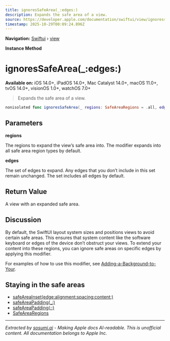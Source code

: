 ```yaml
---
title: ignoresSafeArea(_:edges:)
description: Expands the safe area of a view.
source: https://developer.apple.com/documentation/swiftui/view/ignoressafearea(_:edges:)
timestamp: 2025-10-29T00:09:24.896Z
---
```


**Navigation:** [Swiftui](/documentation/swiftui) › [view](/documentation/swiftui/view)

**Instance Method**

# ignoresSafeArea(_:edges:)

**Available on:** iOS 14.0+, iPadOS 14.0+, Mac Catalyst 14.0+, macOS 11.0+, tvOS 14.0+, visionOS 1.0+, watchOS 7.0+

> Expands the safe area of a view.

```swift
nonisolated func ignoresSafeArea(_ regions: SafeAreaRegions = .all, edges: Edge.Set = .all) -> some View
```

## Parameters

**regions**

The regions to expand the view’s safe area into. The modifier expands into all safe area region types by default.



**edges**

The set of edges to expand. Any edges that you don’t include in this set remain unchanged. The set includes all edges by default.



## Return Value

A view with an expanded safe area.

## Discussion

By default, the SwiftUI layout system sizes and positions views to avoid certain safe areas. This ensures that system content like the software keyboard or edges of the device don’t obstruct your views. To extend your content into these regions, you can ignore safe areas on specific edges by applying this modifier.

For examples of how to use this modifier, see [Adding-a-Background-to-Your](/documentation/swiftui/adding-a-background-to-your-view).

## Staying in the safe areas

- [safeAreaInset(edge:alignment:spacing:content:)](/documentation/swiftui/view/safeareainset(edge:alignment:spacing:content:))
- [safeAreaPadding(_:)](/documentation/swiftui/view/safeareapadding(_:))
- [safeAreaPadding(_:_:)](/documentation/swiftui/view/safeareapadding(_:_:))
- [SafeAreaRegions](/documentation/swiftui/safearearegions)

---

*Extracted by [sosumi.ai](https://sosumi.ai) - Making Apple docs AI-readable.*
*This is unofficial content. All documentation belongs to Apple Inc.*
